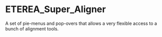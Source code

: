 # ETEREA_Super_Aligner
A set of pie-menus and pop-overs that allows a very flexible access to a bunch of alignment tools.
